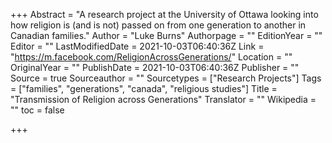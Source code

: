 +++
Abstract = "A research project at the University of Ottawa looking into how religion is (and is not) passed on from one generation to another in Canadian families."
Author = "Luke Burns"
Authorpage = ""
EditionYear = ""
Editor = ""
LastModifiedDate = 2021-10-03T06:40:36Z
Link = "https://m.facebook.com/ReligionAcrossGenerations/"
Location = ""
OriginalYear = ""
PublishDate = 2021-10-03T06:40:36Z
Publisher = ""
Source = true
Sourceauthor = ""
Sourcetypes = ["Research Projects"]
Tags = ["families", "generations", "canada", "religious studies"]
Title = "Transmission of Religion across Generations"
Translator = ""
Wikipedia = ""
toc = false

+++
